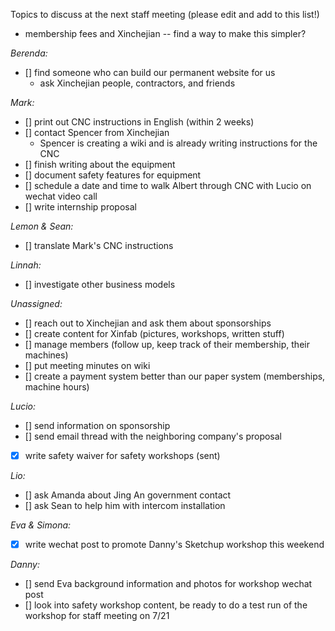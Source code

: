 Topics to discuss at the next staff meeting (please edit and add to this list!)
* membership fees and Xinchejian -- find a way to make this simpler?

*Berenda:*
- [] find someone who can build our permanent website for us
  * ask Xinchejian people, contractors, and friends 
  
*Mark:*
- [] print out CNC instructions in English (within 2 weeks)
- [] contact Spencer from Xinchejian
  * Spencer is creating a wiki and is already writing instructions for the CNC
- [] finish writing about the equipment
- [] document safety features for equipment
- [] schedule a date and time to walk Albert through CNC with Lucio on wechat video call
- [] write internship proposal
 
*Lemon & Sean:*
- [] translate Mark's CNC instructions

*Linnah:*
- [] investigate other business models

*Unassigned:*
- [] reach out to Xinchejian and ask them about sponsorships
- [] create content for Xinfab (pictures, workshops, written stuff)
- [] manage members (follow up, keep track of their membership, their machines)
- [] put meeting minutes on wiki
- [] create a payment system better than our paper system (memberships, machine hours)

*Lucio:*
- [] send information on sponsorship
- [] send email thread with the neighboring company's proposal 
- [x] write safety waiver for safety workshops (sent)



*Lio:*
- [] ask Amanda about Jing An government contact
- [] ask Sean to help him with intercom installation

*Eva & Simona:*
- [x] write wechat post to promote Danny's Sketchup workshop this weekend

*Danny:*
- [] send Eva background information and photos for workshop wechat post
- [] look into safety workshop content, be ready to do a test run of the workshop for staff meeting on 7/21  


